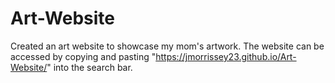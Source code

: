# Art-Website

Created an art website to showcase my mom's artwork. The website can be accessed by copying and pasting "https://jmorrissey23.github.io/Art-Website/" into the search bar.
